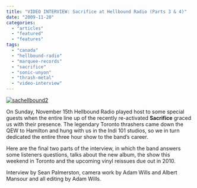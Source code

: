 ```yaml
---
title: "VIDEO INTERVIEW: Sacrifice at Hellbound Radio (Parts 3 & 4)"
date: "2009-11-20"
categories: 
  - "articles"
  - "featured"
  - "features"
tags: 
  - "canada"
  - "hellbound-radio"
  - "marquee-records"
  - "sacrifice"
  - "sonic-unyon"
  - "thrash-metal"
  - "video-interview"
---
```


[![sachellbound2](http://www.hellbound.ca/wp-content/uploads/2009/11/sachellbound2-300x200.jpg "sachellbound2")](http://www.hellbound.ca/wp-content/uploads/2009/11/sachellbound2.jpg)

On Sunday, November 15th Hellbound Radio played host to some special guests when the entire line up of the recently re-activated **Sacrifice** graced us with their presence. The legendary Toronto thrashers came down the QEW to Hamilton and hung with us in the Indi 101 studios, so we in turn dedicated the entire three hour show to the band’s career.

Here are the final two parts of the interview, in which the band answers some listeners questions, talks about the new album, the show this weekend in Toronto and the upcoming vinyl reissues due out in 2010.

Interview by Sean Palmerston, camera work by Adam Wills and Albert Mansour and all editing by Adam Wills.
